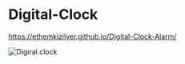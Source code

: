 # Digital-Clock

https://ethemkizilyer.github.io/Digital-Clock-Alarm/


![Digiral clock](https://user-images.githubusercontent.com/106928233/193197059-783b7548-237c-441b-ab48-7f5a0ca451db.gif)

